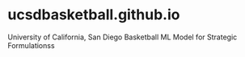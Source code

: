 # ucsdbasketball.github.io
University of California, San Diego Basketball ML Model for Strategic Formulationss
